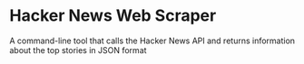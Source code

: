 # Hacker News Web Scraper
A command-line tool that calls the Hacker News API and returns information about the top stories in JSON format

